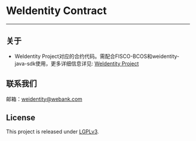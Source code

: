 # WeIdentity Contract

---

## 关于

* WeIdentity Project对应的合约代码。需配合FISCO-BCOS和weidentity-java-sdk使用，更多详细信息详见: [WeIdentity Project](https://github.com/WeBankBlockchain/WeIdentity)

## 联系我们

邮箱：weidentity@webank.com

## License

This project is released under [LGPLv3](https://opensource.org/licenses/LGPL-3.0).
